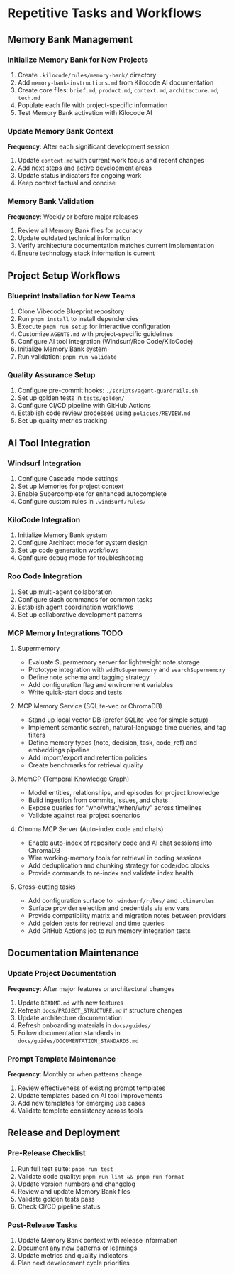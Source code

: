 # Repetitive Tasks and Workflows

## Memory Bank Management

### Initialize Memory Bank for New Projects

1. Create `.kilocode/rules/memory-bank/` directory
2. Add `memory-bank-instructions.md` from Kilocode AI documentation
3. Create core files: `brief.md`, `product.md`, `context.md`, `architecture.md`, `tech.md`
4. Populate each file with project-specific information
5. Test Memory Bank activation with Kilocode AI

### Update Memory Bank Context

**Frequency**: After each significant development session

1. Update `context.md` with current work focus and recent changes
2. Add next steps and active development areas
3. Update status indicators for ongoing work
4. Keep context factual and concise

### Memory Bank Validation

**Frequency**: Weekly or before major releases

1. Review all Memory Bank files for accuracy
2. Update outdated technical information
3. Verify architecture documentation matches current implementation
4. Ensure technology stack information is current

## Project Setup Workflows

### Blueprint Installation for New Teams

1. Clone Vibecode Blueprint repository
2. Run `pnpm install` to install dependencies
3. Execute `pnpm run setup` for interactive configuration
4. Customize `AGENTS.md` with project-specific guidelines
5. Configure AI tool integration (Windsurf/Roo Code/KiloCode)
6. Initialize Memory Bank system
7. Run validation: `pnpm run validate`

### Quality Assurance Setup

1. Configure pre-commit hooks: `./scripts/agent-guardrails.sh`
2. Set up golden tests in `tests/golden/`
3. Configure CI/CD pipeline with GitHub Actions
4. Establish code review processes using `policies/REVIEW.md`
5. Set up quality metrics tracking

## AI Tool Integration

### Windsurf Integration

1. Configure Cascade mode settings
2. Set up Memories for project context
3. Enable Supercomplete for enhanced autocomplete
4. Configure custom rules in `.windsurf/rules/`

### KiloCode Integration

1. Initialize Memory Bank system
2. Configure Architect mode for system design
3. Set up code generation workflows
4. Configure debug mode for troubleshooting

### Roo Code Integration

1. Set up multi-agent collaboration
2. Configure slash commands for common tasks
3. Establish agent coordination workflows
4. Set up collaborative development patterns

### MCP Memory Integrations TODO

1. Supermemory
   - Evaluate Supermemory server for lightweight note storage
   - Prototype integration with `addToSupermemory` and `searchSupermemory`
   - Define note schema and tagging strategy
   - Add configuration flag and environment variables
   - Write quick-start docs and tests

2. MCP Memory Service (SQLite-vec or ChromaDB)
   - Stand up local vector DB (prefer SQLite-vec for simple setup)
   - Implement semantic search, natural-language time queries, and tag filters
   - Define memory types (note, decision, task, code_ref) and embeddings pipeline
   - Add import/export and retention policies
   - Create benchmarks for retrieval quality

3. MemCP (Temporal Knowledge Graph)
   - Model entities, relationships, and episodes for project knowledge
   - Build ingestion from commits, issues, and chats
   - Expose queries for “who/what/when/why” across timelines
   - Validate against real project scenarios

4. Chroma MCP Server (Auto-index code and chats)
   - Enable auto-index of repository code and AI chat sessions into ChromaDB
   - Wire working-memory tools for retrieval in coding sessions
   - Add deduplication and chunking strategy for code/doc blocks
   - Provide commands to re-index and validate index health

5. Cross-cutting tasks
   - Add configuration surface to `.windsurf/rules/` and `.clinerules`
   - Surface provider selection and credentials via env vars
   - Provide compatibility matrix and migration notes between providers
   - Add golden tests for retrieval and time queries
   - Add GitHub Actions job to run memory integration tests

## Documentation Maintenance

### Update Project Documentation

**Frequency**: After major features or architectural changes

1. Update `README.md` with new features
2. Refresh `docs/PROJECT_STRUCTURE.md` if structure changes
3. Update architecture documentation
4. Refresh onboarding materials in `docs/guides/`
5. Follow documentation standards in `docs/guides/DOCUMENTATION_STANDARDS.md`

### Prompt Template Maintenance

**Frequency**: Monthly or when patterns change

1. Review effectiveness of existing prompt templates
2. Update templates based on AI tool improvements
3. Add new templates for emerging use cases
4. Validate template consistency across tools

## Release and Deployment

### Pre-Release Checklist

1. Run full test suite: `pnpm run test`
2. Validate code quality: `pnpm run lint && pnpm run format`
3. Update version numbers and changelog
4. Review and update Memory Bank files
5. Validate golden tests pass
6. Check CI/CD pipeline status

### Post-Release Tasks

1. Update Memory Bank context with release information
2. Document any new patterns or learnings
3. Update metrics and quality indicators
4. Plan next development cycle priorities
